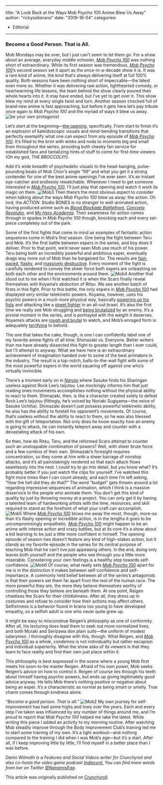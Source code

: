 
---
title: "A Look Back at the Ways Mob Psycho 100 Anime Blew Us Away"
author: "rickysoberano"
date: "2019-16-04"
categories:
- Editorial
---

### Become a Good Person. That is All.

Mob Mondays may be over, but I just can’t seem to let them go. For a show about an average, everyday middle schooler, *[Mob Psycho 100](https://vrv.co/series/GY190DKQR/Mob-Psycho-100)* was nothing short of extraordinary. While its first season was tremendous, *[Mob Psycho 100](https://vrv.co/series/GY190DKQR/Mob-Psycho-100)*’s second season set it apart as the once-in-a-decade show it is. It was a rare kind of anime, the kind that’s always delivering itself at full 100% quality. Both seasons have been nothing short of impeccable—the latest even more so. Whether it was delivering raw action, lighthearted comedy, or heartwarming life lessons, the team behind the show clearly poured their whole hearts into it. It may have ended, but I’ve yet to get over it. This show blew my mind at every single twist and turn. Another season chocked full of brand new anime is fast approaching, but before it gets here let’s pay tribute once again to *Mob Psycho 100* and the myriad of ways it blew us away.
![be your own protagonist](https://i2.wp.com/img1.ak.crunchyroll.com/i/spire4/371c61acf2879257b094996c1cb2d7ea1554750136_full.png?w=1170&#038;ssl=1)

Let’s start at the beginning—[the opening](https://www.youtube.com/watch?v=Bw-5Lka7gPE), specifically. From start to finish it’s an explosion of kaleidoscopic visuals and mind-bending transitions that perfectly exemplify what one can expect from any episode of *[Mob Psycho 100](https://vrv.co/series/GY190DKQR/Mob-Psycho-100)*. It’s filled to the brim with winks and nods to moments big and small from throughout the series, providing both cheeky fan service for established fans and tantalizing hints of stuff to come for first-time viewers (Oh my god, *THE BROCCOLI*!!!). 

Add it’s wide breadth of psychedelic visuals to the head-banging, pulse-pounding beats of Mob Choir’s single “99” and what you get it a strong contender for one of the best anime openings I’ve ever seen. It’s an instant eye-catcher and endlessly rewatchable. Whenever I need to get someone interested in *[Mob Psycho 100](https://vrv.co/series/GY190DKQR/Mob-Psycho-100)*, I’ll just play that opening and watch it work its magic on them.
![Mob3](https://i1.wp.com/img1.ak.crunchyroll.com/i/spire2/59098a189a2cc22613086d47498601801554683015_full.png?w=1170&#038;ssl=1)
Then there’s the most obvious aspect to consider when talking about the ways *Mob Psycho 100* blew us away: the action. Oh lord, the *ACTION*. Studio BONES is no stranger to well-animated action, having produced anime such as *[Blood Blockade Battlefront](https://vrv.co/series/GRWEQEZER/Blood-Blockade-Battlefront)*, *[Concrete Revolutio](https://www.imdb.com/title/tt5241080/)*, and *[My Hero Academia](https://vrv.co/series/G6NQ5DWZ6/My-Hero-Academia)*. Their awareness for action comes through in spades in *Mob Psycho 100* though, knocking each and every set-piece completely out of the park. 

Some of the first fights that come to mind as examples of fantastic action sequences come in *Mob*’s first season. One being the fight between Teru and Mob. It’s the first battle between espers in the series, and boy does it deliver. Prior to that point, we’d never seen Mob use much of his power. Teru being both an incredibly powerful and ambitious esper, eventually drags way more out of Mob than he bargained for. The results are [fast-paced](https://www.sakugabooru.com/post/show/24861), [flashy](https://www.sakugabooru.com/post/show/24870), and [massively destructive](https://www.sakugabooru.com/post/show/24866). Every moment of the fight is carefully rendered to convey the sheer force both espers are unleashing on both each other and the environments around them.
![Mob4](https://i2.wp.com/img1.ak.crunchyroll.com/i/spire3/e4a6908ef4974f3d6e160ebea3e6f82b1554683044_full.png?w=1170&#038;ssl=1)
Another that stood out to me when I first watched it is when the Scars finally reveal themselves with Koyama’s abduction of Ritsu. We see another batch of firsts in this fight. Prior to this battle, the only espers in *[Mob Psycho 100](https://vrv.co/series/GY190DKQR/Mob-Psycho-100)* had displayed very similar telekinetic powers. Koyama, however, uses his psychic powers in a much more physical way, basically [powering up his fists](https://www.sakugabooru.com/post/show/25147) and attacking like a [street fighter](https://www.sakugabooru.com/post/show/25153) in an all-out brawl. It’s also the first time we really see Mob struggling and [being brutalized](https://www.sakugabooru.com/post/show/25158) by an enemy. It’s a pivotal moment in the series, and is portrayed with the weight it deserves. Koyama’s attacks are [rough and brutal](https://www.sakugabooru.com/post/show/25156) to watch, and Mob’s enraged form is adequately [terrifying](https://www.sakugabooru.com/post/show/25150) to behold. 

The one that takes the cake, though, is one I can confidently label one of my favorite anime fights of all time: Shimazaki vs. Everyone. Better writers than me have already dissected this fight to greater length than I ever could, but I’ll attempt to anyway. What we have here is an extraordinary achievement of imagination handed over to some of the best animators in the industry. The result is a top-notch, balls-to-the-wall fight with some of the most powerful espers in the world squaring off against one who’s virtually invincible.

There’s a moment early on in *[Naruto](https://vrv.co/series/GY9PJ5KWR/Naruto)* where Sasuke finds his Sharingan useless against Rock Lee’s taijutsu. Lee mockingly informs him that just reading ones movements accomplishes nothing without the physical ability to react to them. Shimazaki, then, is like a character created solely to defeat Rock Lee’s taijutsu (fittingly, he’s voiced by Noriaki Sugiyama—the voice of Sasuke Uchiha). Shimazaki doesn’t just possess powerful telekinetic ability, he also has the ability to foretell his opponent’s movements. Of course, that’s useless without the ability to react to them, so he was also blessed with the gift of teleportation. Not only does he know exactly how an enemy is going to attack, he can instantly teleport away and counter with a devastating attack of his own.

So then, how do Ritsu, Teru, and the reformed Scars attempt to counter such an unstoppable combination of powers? Well, with sheer brute force and a few combos of their own. Shimazaki’s foresight requires concentration, so they come at him with a sheer barrage of nonstop attacks, and it’s all painstakingly rendered so that each attack flows seamlessly into the next. I could try to go into detail, but you know what? It’s probably better if you just watch the clips for yourself. I’ve watched this fight more times than I can count already, and each time I’m left asking, “How the hell did they *do* that?” The word “budget” gets thrown around a lot regarding impressive sequences of animation, which I think is a massive disservice to the people who animate them. You don’t get this kind of quality by just by throwing money at a project. You can only get it by having a talented team of hardworking artists with the time, resources, and skill required to stand as the forefront of what your craft can accomplish.
![Mob5](https://i2.wp.com/img1.ak.crunchyroll.com/i/spire3/46560a4958c59123e792ab87b50255cd1554683175_full.png?w=1170&#038;ssl=1)
Where *[Mob Psycho 100](https://vrv.co/series/GY190DKQR/Mob-Psycho-100)* blows me away the most, though, more-so than it’s flashy opening or incredible action, is in the lengths it goes to be uncompromisingly empathetic. *[Mob Psycho 100](https://vrv.co/series/GY190DKQR/Mob-Psycho-100)* might happen to be an anime with intense action and crazy battles, but at its core it’s a show about a kid learning to be just a little more confident in himself. The opening episode of season two doesn’t feature any kind of high-stakes action, but it stands as my favorite episode in the series for its central purpose of teaching Mob that he can’t live just appeasing others. In the end, doing only leaves both yourself and the people who see through you a little more miserable. Considering your own feelings is a healthy step towards self-confidence.
![Mob6](https://i1.wp.com/img1.ak.crunchyroll.com/i/spire3/a452269194b34fbce51ca057f2e5b38a1554683251_full.png?w=1170&#038;ssl=1)
Of course, what really sets *[Mob Psycho 100](https://vrv.co/series/GY190DKQR/Mob-Psycho-100)* apart for me is in the distinction it makes between self-confidence and self-importance. A commonly held belief between all of the series’s antagonists is that their powers set them far apart from the rest of the human race. The more powerful they are, the more they believe themselves worthy of controlling those they believe are beneath them. At one point, Reigen chastises the Scars for their childishness. After all, they dress up in costumes and refuse to consider how their actions may affect others. Selfishness is a behavior found in brains too young to have developed empathy, so a selfish adult is one who never quite grew up. 

It might be easy to misconstrue Reigen’s philosophy as one of conformity. After all, his lecturing does lead them to seek out more normalized lives, and both Muraki and Serizawa don plain suits—the uniform of modest salarymen. I thoroughly disagree with this, though. What Reigen, and *[Mob Psycho 100](https://vrv.co/series/GY190DKQR/Mob-Psycho-100)* as a whole, condemns is not individuality but rather escapism and individual superiority. What the show asks of its viewers is that they learn to face reality and find their own just place within it.

This philosophy is best expressed in the scene where a young Mob first meets his soon-to-be master Reigen. Afraid of his own power, Mob seeks Reigen’s advice on how to control it. Reigen of course lies through his teeth about himself having psychic powers, but ends up giving legitimately good advice anyway. He tells Mob there’s nothing positive or negative about being an esper. It’s a characteristic as normal as being smart or smelly. True charm comes through kindness alone.

*“Become a good person. That is all.”*
![Mob2](https://i0.wp.com/img1.ak.crunchyroll.com/i/spire1/b2853c50d8419e27c5ec239c19378fa81554682934_full.png?w=1170&#038;ssl=1)
My own journey for self-improvement has had some highs and lows over the years. Each and every step I’ve taken was influenced by any number of things around me, and I’m proud to report that *Mob Psycho 100* helped me take the latest. While writing this piece I added an activity to my morning routine. After watching Mob steadily improve through the Body Improvement Club’s training led me to start some training of my own. It’s a light workout—and nothing compared to the training I did when I was Mob’s age—but it’s a start. After all, if I keep improving little by little, I’ll find myself in a better place than I was before.

*Danni Wilmoth is a Features and Social Videos writer for Crunchyroll and also co-hosts the video game podcast [Indiecent.](https://www.youtube.com/channel/UCui3SXAdVNGM0nRTD-Zjmng) You can find more words from her on Twitter [@NanamisEgg](https://twitter.com/NanamisEgg).*

This article was originally published on [Crunchyroll](https://www.crunchyroll.com/anime-feature/2019/04/09/a-look-back-at-the-ways-the-mob-psycho-100-anime-blew-us-away). 

